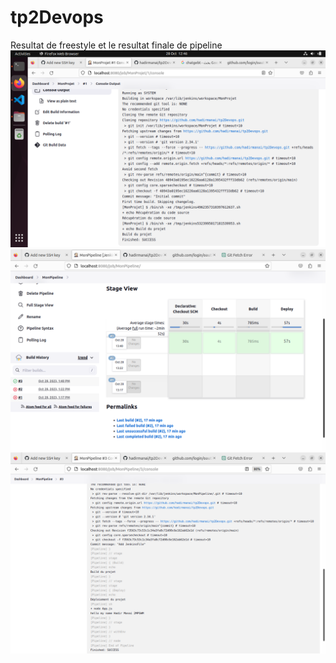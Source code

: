 # tp2Devops

Resultat de freestyle et le resultat finale de pipeline
![text](freestyle.png)
![text](pipeline1.png)
![text](pipeline2.png)